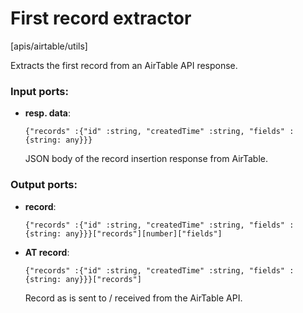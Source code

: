 # First record extractor

[apis/airtable/utils]

Extracts the first record from an AirTable API response.

### Input ports:

* __resp. data__: 
    ```
    {"records" :{"id" :string, "createdTime" :string, "fields" :{string: any}}}
    ```

    JSON body of the record insertion response from AirTable.



### Output ports:

* __record__: 
    ```
    {"records" :{"id" :string, "createdTime" :string, "fields" :{string: any}}}["records"][number]["fields"]
    ```



* __AT record__: 
    ```
    {"records" :{"id" :string, "createdTime" :string, "fields" :{string: any}}}["records"]
    ```

    Record as is sent to / received from the AirTable API.



